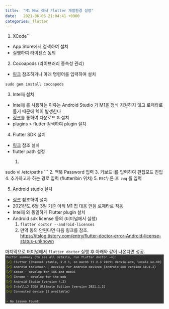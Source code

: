 ```yaml
---
title:  "M1 Mac 에서 Flutter 개발환경 설정"
date:   2021-06-06 21:04:41 +0900
categories: flutter
---
```



1. XCode``
  * App Store에서 검색하여 설치
  * 실행하여 라이센스 동의

2. Cocoapods (라이브러리 종속성 관리)
  * [링크](https://guides.cocoapods.org/using/getting-started.html#installation) 참조하거나 아래 명령어를 입력하여 설치
```shell
sudo gem install cocoapods
```

3. Intellij 설치
  * Intellij 를 사용하는 이유는 Android Studio 가 M1을 정식 지원하지 않고 로제타로 돌기 때문에 렉이 발생한다
  * [링크](https://www.jetbrains.com/ko-kr/idea/download/#section=mac)를 통하여 다운로드 & 설치
  * plugins > flutter 검색하여 plugin 설치

4. Flutter SDK 설치
  * [링크](https://flutter.dev/docs/get-started/install/macos "Flutter 설치 가이드 링크") 참조 설치
  * flutter path 설정
    1. ```shell
sudo vi /etc/paths
      ```
    2. 맥북 Password 입력
    3. 키보드 i를 입력하여 편집모드 진입
    4. 추가하고자 하는 경로 입력 (flutter/bin 위치)
    5. `ESC`누른 후 `:wq` 를 입력

5. Android studio 설치
  * [링크](https://developer.android.com/studio/archive?hl=ko) 참조하여 설치
  * 2021년도 6월 3일 기준 아직 M1 칩 대응 안됨 로제타로 작동
  * Intellij 와 동일하게 Flutter plugin 설치
  * Android sdk license 동의 (터미널에서 실행)
    1. ```flutter doctor --android-licenses```
    2. 만약 동의 안된다면 다음 링크를 참조. https://itslog.tistory.com/entry/flutter-doctor-error-Android-license-status-unknown

마지막으로 터미널에서 ```flutter doctor``` 실행 후 아래와 같이 나온다면 성공.
![flutter doctor 실행 결과](/assets/images/2021/06/20210606_01.png "flutter doctor 실행 결과")

